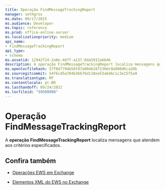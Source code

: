 ```yaml
---
title: Operação FindMessageTrackingReport
manager: sethgros
ms.date: 09/17/2015
ms.audience: Developer
ms.topic: reference
ms.prod: office-online-server
ms.localizationpriority: medium
api_name:
- FindMessageTrackingReport
api_type:
- schema
ms.assetid: 12942f24-2a8e-4d7f-a137-8da5932a6b46
description: A operação FindMessageTrackingReport localiza mensagens que atendem aos critérios especificados.
ms.openlocfilehash: 57f0d7794b56fd7a004628f230dc9a990d6ca20b
ms.sourcegitcommit: 54f6cd5a704b36b76d110ee53a6d6c1c3e15f5a9
ms.translationtype: MT
ms.contentlocale: pt-BR
ms.lasthandoff: 09/24/2021
ms.locfileid: "59509998"
---
```

# <a name="findmessagetrackingreport-operation"></a>Operação FindMessageTrackingReport

A **operação FindMessageTrackingReport** localiza mensagens que atendem aos critérios especificados. 
  
## <a name="see-also"></a>Confira também

- [Operações EWS em Exchange](ews-operations-in-exchange.md)
  
- [Elementos XML do EWS no Exchange](ews-xml-elements-in-exchange.md)

